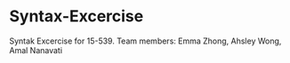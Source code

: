 # Syntax-Excercise
Syntak Excercise for 15-539.  Team members: Emma Zhong, Ahsley Wong, Amal Nanavati

